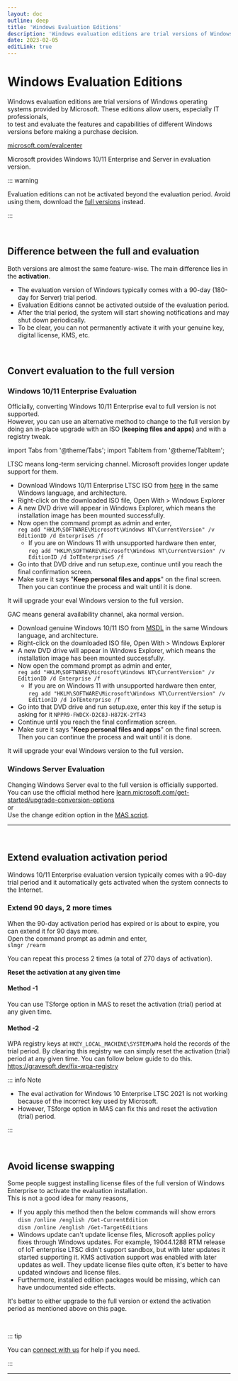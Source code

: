 ```yaml
---
layout: doc
outline: deep
title: 'Windows Evaluation Editions'
description: 'Windows evaluation editions are trial versions of Windows operating systems provided by Microsoft.'
date: 2023-02-05
editLink: true
---
```


# Windows Evaluation Editions

Windows evaluation editions are trial versions of Windows operating systems provided by Microsoft. These editions allow users, especially IT professionals,  
to test and evaluate the features and capabilities of different Windows versions before making a purchase decision.

[microsoft.com/evalcenter]

Microsoft provides Windows 10/11 Enterprise and Server in evaluation version.

::: warning

Evaluation editions can not be activated beyond the evaluation period. Avoid using them, download the [full versions](./genuine-installation-media) instead.

:::

<br/> 

## Difference between the full and evaluation

Both versions are almost the same feature-wise. The main difference lies in the **activation**.

- The evaluation version of Windows typically comes with a 90-day (180-day for Server) trial period.
- Evaluation Editions cannot be activated outside of the evaluation period. 
- After the trial period, the system will start showing notifications and may shut down periodically.
- To be clear, you can not permanently activate it with your genuine key, digital license, KMS, etc.

<br/> 

## Convert evaluation to the full version

### Windows 10/11 Enterprise Evaluation

Officially, converting Windows 10/11 Enterprise eval to full version is not supported.   
However, you can use an alternative method to change to the full version by doing an in-place upgrade with an ISO **(keeping files and apps)** and with a registry tweak.  

import Tabs from '@theme/Tabs';
import TabItem from '@theme/TabItem';

<Tabs>
<TabItem value="eval_ltsc" label="Windows 10/11 Enterprise Evaluation (LTSC)" default>

LTSC means long-term servicing channel. Microsoft provides longer update support for them.

- Download Windows 10/11 Enterprise LTSC ISO from [here](windows_ltsc_links.md) in the same Windows language, and architecture.
- Right-click on the downloaded ISO file, Open With > Windows Explorer
- A new DVD drive will appear in Windows Explorer, which means the installation image has been mounted successfully.
- Now open the command prompt as admin and enter,  
  `reg add "HKLM\SOFTWARE\Microsoft\Windows NT\CurrentVersion" /v EditionID /d EnterpriseS /f`  
  - If you are on Windows 11 with unsupported hardware then enter,  
  `reg add "HKLM\SOFTWARE\Microsoft\Windows NT\CurrentVersion" /v EditionID /d IoTEnterpriseS /f`  
- Go into that DVD drive and run setup.exe, continue until you reach the final confirmation screen.
- Make sure it says "**Keep personal files and apps**" on the final screen. Then you can continue the process and wait until it is done.

It will upgrade your eval Windows version to the full version.
    
</TabItem>

<TabItem value="eval_gac" label="Windows 10/11 Enterprise Evaluation (GAC)" default>

GAC means general availability channel, aka normal version.

- Download genuine Windows 10/11 ISO from [MSDL](https://msdl.gravesoft.dev/) in the same Windows language, and architecture.
- Right-click on the downloaded ISO file, Open With > Windows Explorer
- A new DVD drive will appear in Windows Explorer, which means the installation image has been mounted successfully.
- Now open the command prompt as admin and enter,  
  `reg add "HKLM\SOFTWARE\Microsoft\Windows NT\CurrentVersion" /v EditionID /d Enterprise /f`  
  - If you are on Windows 11 with unsupported hardware then enter,  
  `reg add "HKLM\SOFTWARE\Microsoft\Windows NT\CurrentVersion" /v EditionID /d IoTEnterprise /f`  
- Go into that DVD drive and run setup.exe, enter this key if the setup is asking for it `NPPR9-FWDCX-D2C8J-H872K-2YT43`
- Continue until you reach the final confirmation screen.
- Make sure it says "**Keep personal files and apps**" on the final screen. Then you can continue the process and wait until it is done.

It will upgrade your eval Windows version to the full version.
</TabItem>
</Tabs>

### Windows Server Evaluation

Changing Windows Server eval to the full version is officially supported.  
You can use the official method here [learn.microsoft.com/get-started/upgrade-conversion-options]  
or  
Use the change edition option in the [MAS script](./index).

<hr/><br/>  

## Extend evaluation activation period

Windows 10/11 Enterprise evaluation version typically comes with a 90-day trial period and it automatically gets activated when the system connects to the Internet.

### Extend 90 days, 2 more times

When the 90-day activation period has expired or is about to expire, you can extend it for 90 days more.  
Open the command prompt as admin and enter,  
`slmgr /rearm`

You can repeat this process 2 times (a total of 270 days of activation).

**Reset the activation at any given time**

#### Method -1
                                                 
You can use TSforge option in MAS to reset the activation (trial) period at any given time.

#### Method -2
                                                 
WPA registry keys at `HKEY_LOCAL_MACHINE\SYSTEM\WPA` hold the records of the trial period. By clearing this registry we can simply reset the activation (trial) period at any given time. You can follow below guide to do this.  
https://gravesoft.dev/fix-wpa-registry

::: info Note

- The eval activation for Windows 10 Enterprise LTSC 2021 is not working because of the incorrect key used by Microsoft. 
- However, TSforge option in MAS can fix this and reset the activation (trial) period.

:::

<br/>

## Avoid license swapping

Some people suggest installing license files of the full version of Windows Enterprise to activate the evaluation installation.  
This is not a good idea for many reasons,  

- If you apply this method then the below commands will show errors  
  `dism /online /english /Get-CurrentEdition`  
  `dism /online /english /Get-TargetEditions`
- Windows update can't update license files, Microsoft applies policy fixes through Windows updates. For example, 19044.1288 RTM release of IoT enterprise LTSC didn't support sandbox, but with later updates it started supporting it. KMS activation support was enabled with later updates as well. They update license files quite often, it's better to have updated windows and license files.
- Furthermore, installed edition packages would be missing, which can have undocumented side effects.

It's better to either upgrade to the full version or extend the activation period as mentioned above on this page.

<br/> 

::: tip

You can [connect with us][1] for help if you need.

:::

<hr/><br/>

[microsoft.com/evalcenter]: https://www.microsoft.com/en-us/evalcenter

[learn.microsoft.com/get-started/upgrade-conversion-options]: https://learn.microsoft.com/en-us/windows-server/get-started/upgrade-conversion-options 

[1]: https://github.com/NiREvil/windows-activation/discussions
             
